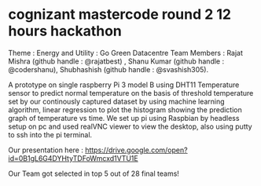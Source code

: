 # cognizant mastercode round 2 12 hours hackathon
Theme : Energy and Utility : Go Green Datacentre
Team Members : Rajat Mishra (github handle : @rajatbest) , Shanu Kumar (github handle : @codershanu), Shubhashish (github handle : @svashish305).

A prototype on single raspberry Pi 3 model B using DHT11 Temperature sensor to predict normal temperature on the basis of threshold temperature set by our continously captured dataset by using machine learning algorithm, linear regression to plot the histogram showing the prediction graph of temperature vs time. We set up pi using Raspbian by headless setup on pc and used realVNC viewer to view the desktop, also using putty to ssh into the pi terminal.

Our presentation here :
https://drive.google.com/open?id=0B1gL6G4DYHtyTDFoWmcxd1VTU1E

Our Team got selected in top 5 out of 28 final teams!
